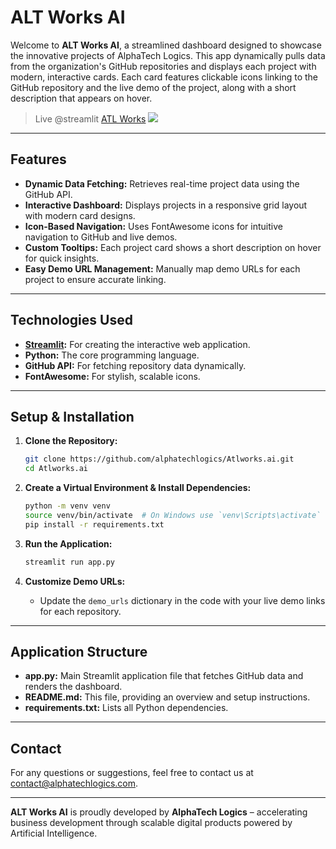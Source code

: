 # ALT Works AI

Welcome to **ALT Works AI**, a streamlined dashboard designed to showcase the innovative projects of AlphaTech Logics. This app dynamically pulls data from the organization's GitHub repositories and displays each project with modern, interactive cards. Each card features clickable icons linking to the GitHub repository and the live demo of the project, along with a short description that appears on hover.

> Live @streamlit [ATL Works](https://atlworks.streamlit.app/)
![](https://raw.github.com/alphatechlogics/Atlworks.ai/6ff618210ac0f6ec0f01dd2ac71cc841cb54e48b/black_without-tagline.png)

---

## Features

- **Dynamic Data Fetching:** Retrieves real-time project data using the GitHub API.
- **Interactive Dashboard:** Displays projects in a responsive grid layout with modern card designs.
- **Icon-Based Navigation:** Uses FontAwesome icons for intuitive navigation to GitHub and live demos.
- **Custom Tooltips:** Each project card shows a short description on hover for quick insights.
- **Easy Demo URL Management:** Manually map demo URLs for each project to ensure accurate linking.

---

## Technologies Used

- **[Streamlit](https://streamlit.io/):** For creating the interactive web application.
- **Python:** The core programming language.
- **GitHub API:** For fetching repository data dynamically.
- **FontAwesome:** For stylish, scalable icons.

---

## Setup & Installation

1. **Clone the Repository:**

   ```bash
   git clone https://github.com/alphatechlogics/Atlworks.ai.git
   cd Atlworks.ai
   ```

2. **Create a Virtual Environment & Install Dependencies:**

   ```bash
   python -m venv venv
   source venv/bin/activate  # On Windows use `venv\Scripts\activate`
   pip install -r requirements.txt
   ```

3. **Run the Application:**

   ```bash
   streamlit run app.py
   ```

4. **Customize Demo URLs:**
   - Update the `demo_urls` dictionary in the code with your live demo links for each repository.

---

## Application Structure

- **app.py:** Main Streamlit application file that fetches GitHub data and renders the dashboard.
- **README.md:** This file, providing an overview and setup instructions.
- **requirements.txt:** Lists all Python dependencies.

---

## Contact

For any questions or suggestions, feel free to contact us at [contact@alphatechlogics.com](mailto:contact@alphatechlogics.com).

---

**ALT Works AI** is proudly developed by **AlphaTech Logics** – accelerating business development through scalable digital products powered by Artificial Intelligence.

